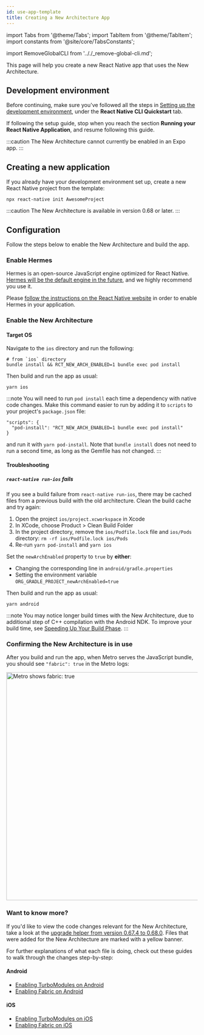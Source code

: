 ```yaml
---
id: use-app-template
title: Creating a New Architecture App
---
```


import Tabs from '@theme/Tabs'; import TabItem from '@theme/TabItem'; import constants from '@site/core/TabsConstants';

import RemoveGlobalCLI from '.././\_remove-global-cli.md';

This page will help you create a new React Native app that uses the New Architecture.

## Development environment

Before continuing, make sure you've followed all the steps in [Setting up the development environment](getting-started.md), under the **React Native CLI Quickstart** tab.

If following the setup guide, stop when you reach the section **Running your React Native Application**, and resume following this guide.

:::caution
The New Architecture cannot currently be enabled in an Expo app.
:::

## Creating a new application

<RemoveGlobalCLI />

If you already have your development environment set up, create a new React Native project from the template:

```shell
npx react-native init AwesomeProject
```

:::caution
The New Architecture is available in version 0.68 or later.
:::

## Configuration

Follow the steps below to enable the New Architecture and build the app.

### Enable Hermes

Hermes is an open-source JavaScript engine optimized for React Native. [Hermes will be the default engine in the future](https://github.com/reactwg/react-native-new-architecture/discussions/4), and we highly recommend you use it.

Please [follow the instructions on the React Native website](hermes.md) in order to enable Hermes in your application.

### Enable the New Architecture

#### Target OS

<Tabs groupId="platform" defaultValue={constants.defaultPlatform} values={constants.platforms} className="pill-tabs">
<TabItem value="ios">

Navigate to the `ios` directory and run the following:

```shell
# from `ios` directory
bundle install && RCT_NEW_ARCH_ENABLED=1 bundle exec pod install
```

Then build and run the app as usual:

```shell
yarn ios
```

:::note
You will need to run `pod install` each time a dependency with native code changes. Make this command easier to run by adding it to `scripts` to your project's `package.json` file:

```
"scripts": {
  "pod-install": "RCT_NEW_ARCH_ENABLED=1 bundle exec pod install"
}
```

and run it with `yarn pod-install`. Note that `bundle install` does not need to run a second time, as long as the Gemfile has not changed.
:::

#### Troubleshooting

##### `react-native run-ios` fails

If you see a build failure from `react-native run-ios`, there may be cached files from a previous build with the old architecture. Clean the build cache and try again:

1. Open the project `ios/project.xcworkspace` in Xcode
2. In XCode, choose Product > Clean Build Folder
3. In the project directory, remove the `ios/Podfile.lock` file and `ios/Pods` directory: `rm -rf ios/Podfile.lock ios/Pods`
4. Re-run `yarn pod-install` and `yarn ios`

</TabItem>
<TabItem value="android">

Set the `newArchEnabled` property to `true` by **either**:

- Changing the corresponding line in `android/gradle.properties`
- Setting the environment variable `ORG_GRADLE_PROJECT_newArchEnabled=true`

Then build and run the app as usual:

```shell
yarn android
```

:::note
You may notice longer build times with the New Architecture, due to additional step of C++ compilation with the Android NDK. To improve your build time, see [Speeding Up Your Build Phase](docs/build-speed.md).
:::

</TabItem>
</Tabs>

### Confirming the New Architecture is in use

After you build and run the app, when Metro serves the JavaScript bundle, you should see `"fabric": true` in the Metro logs:

<img src="/docs/assets/metro-new-arch.png" alt="Metro shows fabric: true" width="600" />

### Want to know more?

If you'd like to view the code changes relevant for the New Architecture, take a look at the [upgrade helper from version 0.67.4 to 0.68.0](https://react-native-community.github.io/upgrade-helper/?from=0.67.4&to=0.68.0). Files that were added for the New Architecture are marked with a yellow banner.

For further explanations of what each file is doing, check out these guides to walk through the changes step-by-step:

#### Android

- [Enabling TurboModules on Android](new-architecture-app-modules-android.md)
- [Enabling Fabric on Android](new-architecture-app-renderer-android.md)

#### iOS

- [Enabling TurboModules on iOS](new-architecture-app-modules-ios.md)
- [Enabling Fabric on iOS](new-architecture-app-renderer-ios.md)
